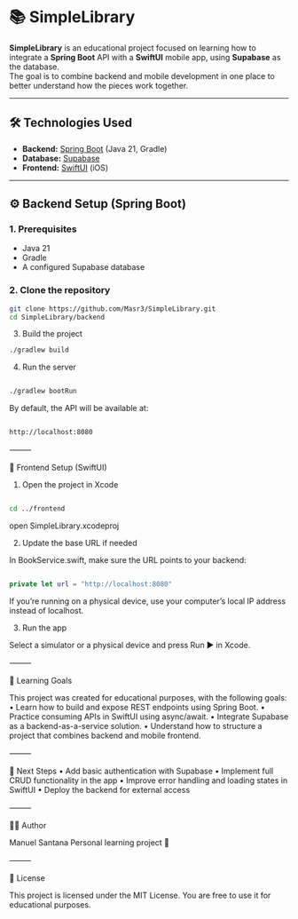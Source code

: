 # 📚 SimpleLibrary

**SimpleLibrary** is an educational project focused on learning how to integrate a **Spring Boot** API with a **SwiftUI** mobile app, using **Supabase** as the database.  
The goal is to combine backend and mobile development in one place to better understand how the pieces work together.

---

## 🛠️ Technologies Used

- **Backend:** [Spring Boot](https://spring.io/projects/spring-boot) (Java 21, Gradle)  
- **Database:** [Supabase](https://supabase.com/)  
- **Frontend:** [SwiftUI](https://developer.apple.com/xcode/swiftui/) (iOS)  

---

## ⚙️ Backend Setup (Spring Boot)

### 1. Prerequisites
- Java 21
- Gradle
- A configured Supabase database

### 2. Clone the repository

```bash
git clone https://github.com/Masr3/SimpleLibrary.git
cd SimpleLibrary/backend
```

3. Build the project

   
```bash
./gradlew build
```

4. Run the server

```bash

./gradlew bootRun
```

By default, the API will be available at:

```bash

http://localhost:8080

```


⸻

📱 Frontend Setup (SwiftUI)

1. Open the project in Xcode

```bash

cd ../frontend
```

open SimpleLibrary.xcodeproj



2. Update the base URL if needed

In BookService.swift, make sure the URL points to your backend:

```swift

private let url = "http://localhost:8080"
```

If you’re running on a physical device, use your computer’s local IP address instead of localhost.

3. Run the app

Select a simulator or a physical device and press Run ▶ in Xcode.

⸻

🧠 Learning Goals

This project was created for educational purposes, with the following goals:
	•	Learn how to build and expose REST endpoints using Spring Boot.
	•	Practice consuming APIs in SwiftUI using async/await.
	•	Integrate Supabase as a backend-as-a-service solution.
	•	Understand how to structure a project that combines backend and mobile frontend.

⸻

📌 Next Steps
	•	Add basic authentication with Supabase
	•	Implement full CRUD functionality in the app
	•	Improve error handling and loading states in SwiftUI
	•	Deploy the backend for external access

⸻

🧑‍💻 Author

Manuel Santana
Personal learning project 🌱

⸻

📝 License

This project is licensed under the MIT License.
You are free to use it for educational purposes.

